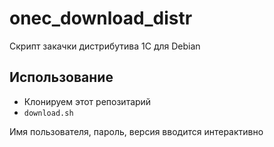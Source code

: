 # onec_download_distr

Скрипт закачки дистрибутива 1С для Debian

## Использование

- Клонируем этот репозитарий
- `download.sh`

Имя пользователя, пароль, версия вводится интерактивно
